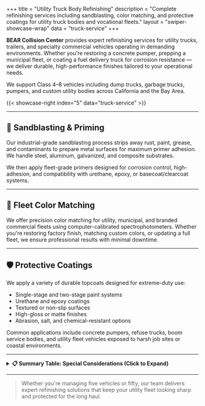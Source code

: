 +++
title = "Utility Truck Body Refinishing"
description = "Complete refinishing services including sandblasting, color matching, and protective coatings for utility truck bodies and vocational fleets."
layout = "swiper-showcase-wrap"
data = "truck-service"
+++

**BEAR Collision Center** provides expert refinishing services for utility trucks, trailers, and specialty commercial vehicles operating in demanding environments. Whether you're restoring a concrete pumper, prepping a municipal fleet, or coating a fuel delivery truck for corrosion resistance — we deliver durable, high-performance finishes tailored to your operational needs.

We support Class 4–8 vehicles including dump trucks, garbage trucks, pumpers, and custom utility bodies across California and the Bay Area.

{{< showcase-right index="5" data="truck-service" >}}

---

## 🧼 Sandblasting & Priming

Our industrial-grade sandblasting process strips away rust, paint, grease, and contaminants to prepare metal surfaces for maximum primer adhesion. We handle steel, aluminum, galvanized, and composite substrates.

We then apply fleet-grade primers designed for corrosion control, high-adhesion, and compatibility with urethane, epoxy, or basecoat/clearcoat systems.

---

## 🎯 Fleet Color Matching

We offer precision color matching for utility, municipal, and branded commercial fleets using computer-calibrated spectrophotometers. Whether you're restoring factory finish, matching custom colors, or updating a full fleet, we ensure professional results with minimal downtime.

---

## 🛡 Protective Coatings

We apply a variety of durable topcoats designed for extreme-duty use:
- Single-stage and two-stage paint systems
- Urethane and epoxy coatings
- Textured or non-slip surfaces
- High-gloss or matte finishes
- Abrasion, salt, and chemical-resistant options

Common applications include concrete pumpers, refuse trucks, boom service bodies, and utility fleet vehicles exposed to harsh job sites or coastal environments.

---

<details>
<summary><strong>📋 Summary Table: Special Considerations (Click to Expand)</strong></summary>

<br>

| Application Area           | Compliance Standards               | What It Means for Your Vehicle |
|---------------------------|-------------------------------------|--------------------------------|
| **SF Bay / Port Fleets**  | CA Drayage Rules, EPA 2007+ Engines | Use marine-grade coatings, corrosion prep, and emissions-compliant equipment |
| **Industrial Vehicles**   | OSHA, FMCSA, DOT Standards          | Standard prep and finishes for high-use commercial and municipal fleets |
| **Military / Government** | MIL‑STD‑1223, MIL‑STD‑1473, TEMF    | Paint, markings, and corrosion control must meet military-grade protocols |

</details>

---

> Whether you're managing five vehicles or fifty, our team delivers expert refinishing solutions that keep your utility fleet looking sharp and protected for the long haul.
